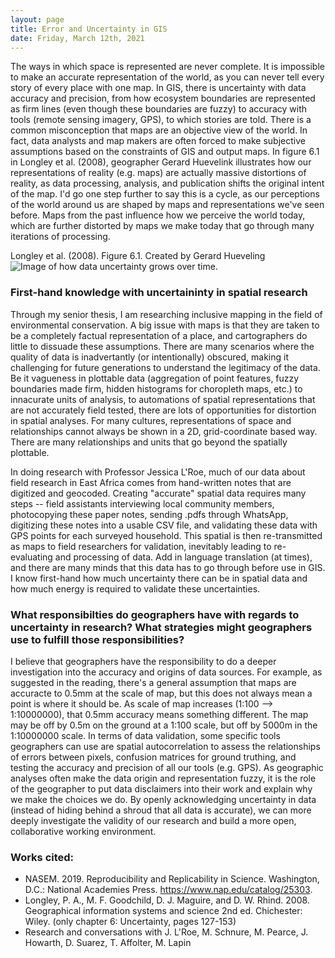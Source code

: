 ```yaml
---
layout: page
title: Error and Uncertainty in GIS
date: Friday, March 12th, 2021
---
```


The ways in which space is represented are never complete. It is impossible to make an accurate representation of the world, as you can never tell every story of every place with one map. In GIS, there is uncertainty with data accuracy and precision, from how ecosystem boundaries are represented as firm lines (even though these boundaries are fuzzy) to accuracy with tools (remote sensing imagery, GPS), to which stories are told. There is a common misconception that maps are an objective view of the world. In fact, data analysts and map makers are often forced to make subjective assumptions based on the constraints of GIS and output maps. In figure 6.1 in Longley et al. (2008), geographer Gerard Huevelink illustrates how our representations of reality (e.g. maps) are actually massive distortions of reality, as data processing, analysis, and publication shifts the original intent of the map.  I'd go one step further to say this is a cycle, as our perceptions of the world around us are shaped by maps and representations we've seen before. Maps from the past influence how we perceive the world today, which are further distorted by maps we make today that go through many iterations of processing.

Longley et al. (2008). Figure 6.1. Created by Gerard Hueveling
![Image of how data uncertainty grows over time.](https://jafreedman12.github.io/musings/longley-fig6pt1-2008.png)


### First-hand knowledge with uncertaininty in spatial research

Through my senior thesis, I am researching inclusive mapping in the field of environmental conservation. A big issue with maps is that they are taken to be a completely factual representation of a place, and cartographers do little to dissuade these assumptions. There are many scenarios where the quality of data is inadvertantly (or intentionally) obscured, making it challenging for future generations to understand the legitimacy of the data.  Be it vagueness in plottable data (aggregation of point features, fuzzy boundaries made firm, hidden histograms for choropleth maps, etc.) to innacurate units of analysis, to automations of spatial representations that are not accurately field tested, there are lots of opportunities for distortion in spatial analyses.  For many cultures, representations of space and relationships cannot always be shown in a 2D, grid-coordinate based way. There are many relationships and units that go beyond the spatially plottable.

In doing research with Professor Jessica L'Roe, much of our data about field research in East Africa comes from hand-written notes that are digitized and geocoded. Creating "accurate" spatial data requires many steps -- field assistants interviewing local community members, photocopying these paper notes, sending .pdfs through WhatsApp, digitizing these notes into a usable CSV file, and validating these data with GPS points for each surveyed household. This spatial is then re-transmitted as maps to field researchers for validation, inevitably leading to re-evaluating and processing of data. Add in language translation (at times), and there are many minds that this data has to go through before use in GIS. I know first-hand how much uncertainty there can be in spatial data and how much energy is required to validate these uncertainties. 


### What responsibilties do geographers have with regards to uncertainty in research? What strategies might geographers use to fulfill those responsibilities?

I believe that geographers have the responsibility to do a deeper investigation into the accuracy and origins of data sources. For example, as suggested in the reading, there's a general assumption that maps are accuracte to 0.5mm at the scale of map, but this does not always mean a point is where it should be. As scale of map increases (1:100 --> 1:10000000), that 0.5mm accuracy means something different. The map may be off by 0.5m on the ground at a 1:100 scale, but off by 5000m in the 1:10000000 scale. In terms of data validation, some specific tools geographers can use are spatial autocorrelation to assess the relationships of errors between pixels, confusion matrices for ground truthing, and testing the accuracy and precision of all our tools (e.g. GPS). As geographic analyses often make the data origin and representation fuzzy, it is the role of the geographer to put data disclaimers into their work and explain why we make the choices we do. By openly acknowledging uncertainty in data (instead of hiding behind a shroud that all data is accurate), we can more deeply investigate the validity of our research and build a more open, collaborative working environment.


### Works cited:

- NASEM. 2019. Reproducibility and Replicability in Science. Washington, D.C.: National Academies Press. https://www.nap.edu/catalog/25303.
- Longley, P. A., M. F. Goodchild, D. J. Maguire, and D. W. Rhind. 2008. Geographical information systems and science 2nd ed. Chichester: Wiley. (only chapter 6: Uncertainty, pages 127-153)
- Research and conversations with J. L'Roe, M. Schnure, M. Pearce, J. Howarth, D. Suarez, T. Affolter, M. Lapin
